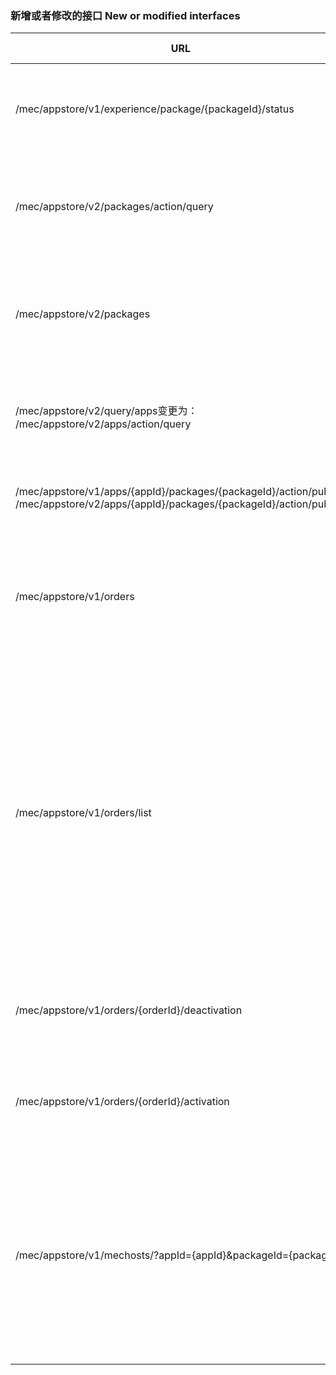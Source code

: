 ### 新增或者修改的接口 New or modified interfaces

| URL                                                          | Method | Change Type | Request                                                      | Response                                                     |
| ------------------------------------------------------------ | ------ | ----------- | ------------------------------------------------------------ | ------------------------------------------------------------ |
| /mec/appstore/v1/experience/package/{packageId}/status       | GET    | Add         | packageId                                                    | {<br />     “data”: “experienceStatus”, <br />     “retCode”:  int,<br />     “message”: string, <br />     “params”:  []  <br />} |
| /mec/appstore/v2/packages/action/query                       | POST   | Add         | {<br />    “limit”: 10,<br />    “offset”: 0,<br />    “appName”: “”,<br />    “status”: [“”], <br />   “sortItem”: “”, <br />   “sortType”: “desc” <br /> } | Page<PackageDto>                                             |
| /mec/appstore/v2/packages                                    | Get    | Modify      | 游客可以调用；<br />可支持按照创建时间范围分页查询，如：<br />?startTime=2021-07-02&endTime=2021-07-03&limit=10&offset=0 | Page<PackageDto>                                             |
| /mec/appstore/v2/query/apps变更为：  /mec/appstore/v2/apps/action/query | POST   | Modify      | 查询条件中的status、appName字段移到QueryAppCtrlDto结构体内，复用已有结构。 | Page<AppDto>  AppDto中最新已发布应用包的packageId和exprienceAble信息，供首页、应用仓库、热门应用查询。 |
| /mec/appstore/v1/apps/{appId}/packages/{packageId}/action/publish<br />/mec/appstore/v2/apps/{appId}/packages/{packageId}/action/publish | POST   | Modify      | 增加定价信息：<br />{<br/>    "isFree": false,<br/>    "price": 299<br/>} | 不变                                                         |
| /mec/appstore/v1/orders                                      | POST   | Add         | {<br/>    "appId": "",<br/>    "appPackageId": "",<br/>    "appName": "",<br/>    "mecHostIp": "",<br/>    "mecHostCity": ""<br/>} | response 200 OK<br/>{<br/>  "data": {<br/>      "orderId": "",<br/>      "orderNum": "",<br/>  },<br/>  "retCode": 0,<br/>  "params": ["", ""],<br/>  "message": ""<br/>} |
| /mec/appstore/v1/orders/list                                 | POST   | Add         | {<br/>  "appId": "",<br/>  "orderNum": "",<br/>  "status": "",<br/>  "orderTimeBegin": "",<br/>  "orderTimeEnd": "",<br/>  "queryCtrl": {<br/>    "offset": 0,<br/>    "limit": 20,<br/>    "sortItem": "ORDERTIME",<br/>    "sortType": "DESC"<br/>  }<br/>} | response 200 OK<br/>{<br/>  "results": [<br/>    {<br/>      "orderId": "",<br/>      "orderNum": "",<br/>      "userId": "",<br/>      "userName": "",<br/>      "appId": "",<br/>      "appName": "",<br/>      "orderTime": "",<br/>      "operateTime": "",<br/>      "status": "",<br/>      "mecHostIp": "",<br/>      "mecHostCity": "",<br/>      "detailCn": "",<br/>      "detailEn": ""<br/>    },<br/>    {...}<br/>  ],<br/>  "offset": 0,<br/>  "limit": 20,<br/>  "total": 100<br/>} |
| /mec/appstore/v1/orders/{orderId}/deactivation               | POST   | Add         |                                                              | response 200 OK<br/>{<br/>  "data": null,<br/>  "retCode": 0,<br/>  "params": ["", ""],<br/>  "message": ""<br/>} |
| /mec/appstore/v1/orders/{orderId}/activation                 | POST   | Add         |                                                              | response 200 OK<br/>{<br/>  "data": null,<br/>  "retCode": 0,<br/>  "params": ["", ""],<br/>  "message": ""<br/>} |
| /mec/appstore/v1/mechosts/?appId={appId}&packageId={packageId} | GET    | Add         |                                                              | response 200 OK<br/>{<br/>  "data": [<br/>      {<br/>          "mechostIp": "119.8.47.5",<br/>          "mechostName": "",<br/>          "mechostCity": "",<br/>          "vim": "",<br/>          "affinity": ""<br/>      }<br/>  ],<br/>  "retCode": 0,<br/>  "params": ["", ""],<br/>  "message": ""<br/>} |

### 